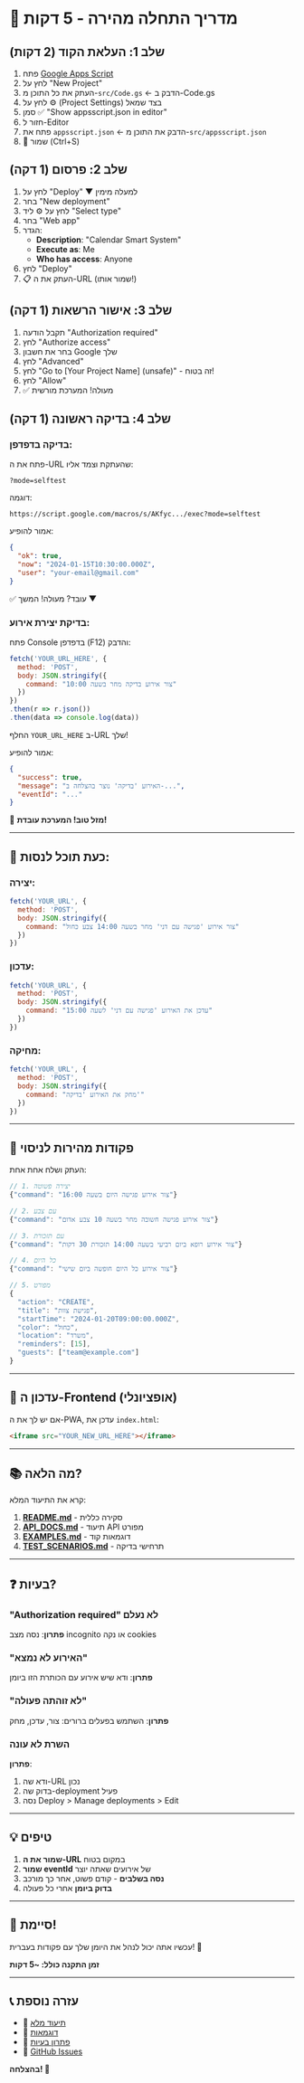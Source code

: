 # 🚀 מדריך התחלה מהירה - 5 דקות

## שלב 1: העלאת הקוד (2 דקות)

1. פתח [Google Apps Script](https://script.google.com)
2. לחץ על "New Project"
3. העתק את כל התוכן מ-`src/Code.gs` ← הדבק ב-Code.gs
4. לחץ על ⚙️ (Project Settings) בצד שמאל
5. סמן ✅ "Show appsscript.json in editor"
6. חזור ל-Editor
7. פתח את `appsscript.json` ← הדבק את התוכן מ-`src/appsscript.json`
8. 💾 שמור (Ctrl+S)

## שלב 2: פרסום (1 דקה)

1. לחץ על "Deploy" ▼ למעלה מימין
2. בחר "New deployment"
3. לחץ על ⚙️ ליד "Select type"
4. בחר "Web app"
5. הגדר:
   - **Description**: "Calendar Smart System"
   - **Execute as**: Me
   - **Who has access**: Anyone
6. לחץ "Deploy"
7. 📋 העתק את ה-URL (שמור אותו!)

## שלב 3: אישור הרשאות (1 דקה)

1. תקבל הודעה "Authorization required"
2. לחץ "Authorize access"
3. בחר את חשבון Google שלך
4. לחץ "Advanced"
5. לחץ "Go to [Your Project Name] (unsafe)" - זה בטוח!
6. לחץ "Allow"
7. ✅ מעולה! המערכת מורשית

## שלב 4: בדיקה ראשונה (1 דקה)

### בדיקה בדפדפן:
פתח את ה-URL שהעתקת וצמד אליו:
```
?mode=selftest
```

דוגמה:
```
https://script.google.com/macros/s/AKfyc.../exec?mode=selftest
```

אמור להופיע:
```json
{
  "ok": true,
  "now": "2024-01-15T10:30:00.000Z",
  "user": "your-email@gmail.com"
}
```

✅ עובד? מעולה! המשך ▼

### בדיקת יצירת אירוע:

פתח Console בדפדפן (F12) והדבק:

```javascript
fetch('YOUR_URL_HERE', {
  method: 'POST',
  body: JSON.stringify({
    command: "צור אירוע בדיקה מחר בשעה 10:00"
  })
})
.then(r => r.json())
.then(data => console.log(data))
```

החלף `YOUR_URL_HERE` ב-URL שלך!

אמור להופיע:
```json
{
  "success": true,
  "message": "האירוע 'בדיקה' נוצר בהצלחה ב-...",
  "eventId": "..."
}
```

🎉 **מזל טוב! המערכת עובדת!**

---

## 📝 כעת תוכל לנסות:

### יצירה:
```javascript
fetch('YOUR_URL', {
  method: 'POST',
  body: JSON.stringify({
    command: "צור אירוע 'פגישה עם דני' מחר בשעה 14:00 צבע כחול"
  })
})
```

### עדכון:
```javascript
fetch('YOUR_URL', {
  method: 'POST',
  body: JSON.stringify({
    command: "עדכן את האירוע 'פגישה עם דני' לשעה 15:00"
  })
})
```

### מחיקה:
```javascript
fetch('YOUR_URL', {
  method: 'POST',
  body: JSON.stringify({
    command: "מחק את האירוע 'בדיקה'"
  })
})
```

---

## 🎨 פקודות מהירות לניסוי

העתק ושלח אחת אחת:

```javascript
// 1. יצירה פשוטה
{"command": "צור אירוע פגישה היום בשעה 16:00"}

// 2. עם צבע
{"command": "צור אירוע פגישה חשובה מחר בשעה 10 צבע אדום"}

// 3. עם תזכורת
{"command": "צור אירוע רופא ביום רביעי בשעה 14:00 תזכורת 30 דקות"}

// 4. כל היום
{"command": "צור אירוע כל היום חופשה ביום שישי"}

// 5. מפורט
{
  "action": "CREATE",
  "title": "פגישת צוות",
  "startTime": "2024-01-20T09:00:00.000Z",
  "color": "כחול",
  "location": "משרד",
  "reminders": [15],
  "guests": ["team@example.com"]
}
```

---

## 🔗 עדכון ה-Frontend (אופציונלי)

אם יש לך את ה-PWA, עדכן את `index.html`:

```html
<iframe src="YOUR_NEW_URL_HERE"></iframe>
```

---

## 📚 מה הלאה?

קרא את התיעוד המלא:

1. **[README.md](README.md)** - סקירה כללית
2. **[API_DOCS.md](API_DOCS.md)** - תיעוד API מפורט
3. **[EXAMPLES.md](EXAMPLES.md)** - דוגמאות קוד
4. **[TEST_SCENARIOS.md](TEST_SCENARIOS.md)** - תרחישי בדיקה

---

## ❓ בעיות?

### "Authorization required" לא נעלם
**פתרון**: נסה מצב incognito או נקה cookies

### "האירוע לא נמצא"
**פתרון**: ודא שיש אירוע עם הכותרת הזו ביומן

### "לא זוהתה פעולה"
**פתרון**: השתמש בפעלים ברורים: צור, עדכן, מחק

### השרת לא עונה
**פתרון**: 
1. ודא שה-URL נכון
2. בדוק שה-deployment פעיל
3. נסה Deploy > Manage deployments > Edit

---

## 💡 טיפים

1. **שמור את ה-URL** במקום בטוח
2. **שמור eventId** של אירועים שאתה יוצר
3. **נסה בשלבים** - קודם פשוט, אחר כך מורכב
4. **בדוק ביומן** אחרי כל פעולה

---

## 🎯 סיימת!

עכשיו אתה יכול לנהל את היומן שלך עם פקודות בעברית! 🎉

**זמן התקנה כולל: ~5 דקות**

---

## 📞 עזרה נוספת

- 📖 [תיעוד מלא](README.md)
- 💬 [דוגמאות](EXAMPLES.md)
- 🐛 [פתרון בעיות](API_DOCS.md#טיפול-בשגיאות)
- 🔧 [GitHub Issues](https://github.com/yanivmizrachiy/gcal_pwa_yaniv/issues)

**בהצלחה! 🚀**
